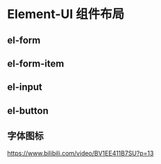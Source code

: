 # Element-UI 组件布局

## el-form

## el-form-item

## el-input

## el-button

## 字体图标


https://www.bilibili.com/video/BV1EE411B7SU?p=13